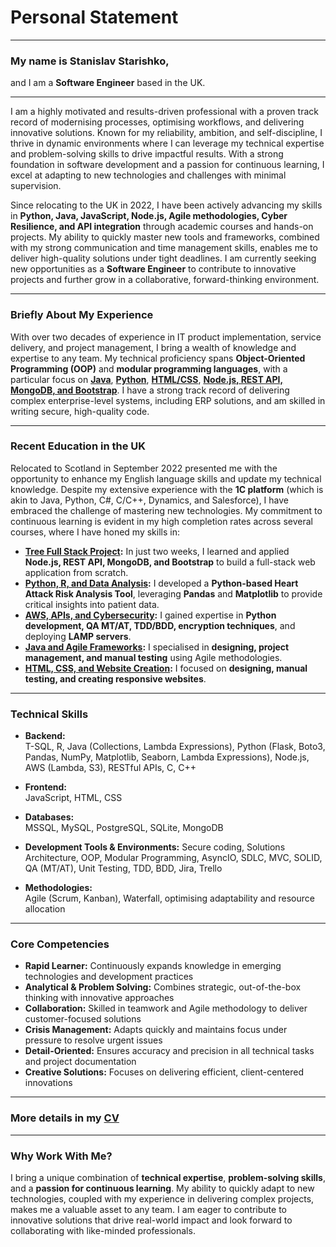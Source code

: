 # Personal Statement
---
### My name is **Stanislav Starishko**,  
and I am a **Software Engineer** based in the UK.

---

I am a highly motivated and results-driven professional with a proven track record of modernising processes, optimising workflows, and delivering innovative solutions. Known for my reliability, ambition, and self-discipline, I thrive in dynamic environments where I can leverage my technical expertise and problem-solving skills to drive impactful results. With a strong foundation in software development and a passion for continuous learning, I excel at adapting to new technologies and challenges with minimal supervision.

Since relocating to the UK in 2022, I have been actively advancing my skills in **Python, Java, JavaScript, Node.js, Agile methodologies, Cyber Resilience, and API integration** through academic courses and hands-on projects. My ability to quickly master new tools and frameworks, combined with my strong communication and time management skills, enables me to deliver high-quality solutions under tight deadlines. I am currently seeking new opportunities as a **Software Engineer** to contribute to innovative projects and further grow in a collaborative, forward-thinking environment.

---

### Briefly About My Experience

With over two decades of experience in IT product implementation, service delivery, and project management, I bring a wealth of knowledge and expertise to any team. My technical proficiency spans **Object-Oriented Programming (OOP)** and **modular programming languages**, with a particular focus on **[Java](https://github.com/StanStarishko/Portfolio/tree/main/Java)**, **[Python](https://github.com/StanStarishko/Portfolio/tree/main/Python)**, **[HTML/CSS](https://github.com/StanStarishko/Portfolio/tree/main/HTML-CSSR-JS)**, **[Node.js, REST API, MongoDB, and Bootstrap](https://github.com/StanStarishko/Node-RESTful-MongoDB-Bootstrap)**. I have a strong track record of delivering complex enterprise-level systems, including ERP solutions, and am skilled in writing secure, high-quality code.

---

### Recent Education in the UK

Relocated to Scotland in September 2022 presented me with the opportunity to enhance my English language skills and update my technical knowledge. Despite my extensive experience with the **1C platform** (which is akin to Java, Python, C#, C/C++, Dynamics, and Salesforce), I have embraced the challenge of mastering new technologies. My commitment to continuous learning is evident in my high completion rates across several courses, where I have honed my skills in:

- **[Tree Full Stack Project](https://github.com/StanStarishko/Node-RESTful-MongoDB-Bootstrap):** In just two weeks, I learned and applied **Node.js, REST API, MongoDB, and Bootstrap** to build a full-stack web application from scratch.
- **[Python, R, and Data Analysis](https://github.com/StanStarishko/Portfolio/blob/main/Python/Heart%20Attack%20Risk%20Factors/Heart_Attack_Risk_Factors.ipynb):** I developed a **Python-based Heart Attack Risk Analysis Tool**, leveraging **Pandas** and **Matplotlib** to provide critical insights into patient data.
- **[AWS, APIs, and Cybersecurity](https://github.com/StanStarishko/Portfolio/tree/main/Python/Software%20Security%20Project):** I gained expertise in **Python development, QA MT/AT, TDD/BDD, encryption techniques**, and deploying **LAMP servers**.
- **[Java and Agile Frameworks](https://github.com/StanStarishko/Portfolio/tree/main/Java/Glasgow%20Clyde%20Runners%20Club):** I specialised in **designing, project management, and manual testing** using Agile methodologies.
- **[HTML, CSS, and Website Creation](https://github.com/StanStarishko/Portfolio/tree/main/HTML-CSSR-JS/Abbington-Farm):** I focused on **designing, manual testing, and creating responsive websites**.

---

### Technical Skills

- **Backend:**  
  T-SQL, R, Java (Collections, Lambda Expressions), Python (Flask, Boto3, Pandas, NumPy, Matplotlib, Seaborn, Lambda Expressions), Node.js, AWS (Lambda, S3), RESTful APIs, C, C++
  
- **Frontend:**  
  JavaScript, HTML, CSS

- **Databases:**  
  MSSQL, MySQL, PostgreSQL, SQLite, MongoDB

- **Development Tools & Environments:**
  Secure coding, Solutions Architecture, OOP, Modular Programming, AsyncIO, SDLC, MVC, SOLID, QA (MT/AT), Unit Testing, TDD, BDD,  Jira, Trello

- **Methodologies:**  
  Agile (Scrum, Kanban), Waterfall, optimising adaptability and resource allocation

---

### Core Competencies
-	**Rapid Learner:** Continuously expands knowledge in emerging technologies and development practices
-	**Analytical & Problem Solving:** Combines strategic, out-of-the-box thinking with innovative approaches
-	**Collaboration:** Skilled in teamwork and Agile methodology to deliver customer-focused solutions
-	**Crisis Management:** Adapts quickly and maintains focus under pressure to resolve urgent issues
-	**Detail-Oriented:** Ensures accuracy and precision in all technical tasks and project documentation
-	**Creative Solutions:** Focuses on delivering efficient, client-centered innovations


---

### More details in my [CV](https://github.com/StanStarishko/Portfolio/blob/main/Stanislav%20Starishko%20CV.pdf)

---

### Why Work With Me?

I bring a unique combination of **technical expertise**, **problem-solving skills**, and a **passion for continuous learning**. My ability to quickly adapt to new technologies, coupled with my experience in delivering complex projects, makes me a valuable asset to any team. I am eager to contribute to innovative solutions that drive real-world impact and look forward to collaborating with like-minded professionals.
